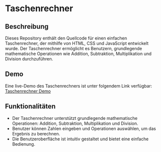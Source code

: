 # Taschenrechner

## Beschreibung
Dieses Repository enthält den Quellcode für einen einfachen Taschenrechner, der mithilfe von HTML, CSS und JavaScript entwickelt wurde. Der Taschenrechner ermöglicht es Benutzern, grundlegende mathematische Operationen wie Addition, Subtraktion, Multiplikation und Division durchzuführen.

## Demo
Eine live-Demo des Taschenrechners ist unter folgendem Link verfügbar: [Taschenrechner Demo](https://yalcinkurt89.github.io/calculator/)

## Funktionalitäten
- Der Taschenrechner unterstützt grundlegende mathematische Operationen: Addition, Subtraktion, Multiplikation und Division.
- Benutzer können Zahlen eingeben und Operationen auswählen, um das Ergebnis zu berechnen.
- Die Benutzeroberfläche ist intuitiv gestaltet und bietet eine einfache Bedienung.
